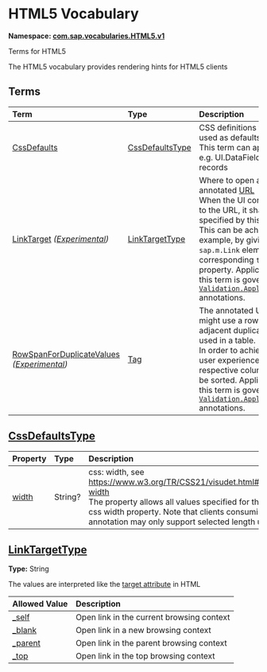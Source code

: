 # HTML5 Vocabulary
**Namespace: [com.sap.vocabularies.HTML5.v1](HTML5.xml)**

Terms for HTML5

The HTML5 vocabulary provides rendering hints for HTML5 clients


## Terms

Term|Type|Description
:---|:---|:----------
[CssDefaults](HTML5.xml#L41)|[CssDefaultsType](#CssDefaultsType)|<a name="CssDefaults"></a>CSS definitions that may be used as defaults<br>This term can applied to e.g. UI.DataFieldAbstract records
[LinkTarget](HTML5.xml#L58) *([Experimental](Common.md#Experimental))*|[LinkTargetType](#LinkTargetType)|<a name="LinkTarget"></a>Where to open a link for the annotated [URL](https://oasis-tcs.github.io/odata-vocabularies/vocabularies/Org.OData.Core.V1.html#IsURL)<br>When the UI contains a link to the URL, it shall open as specified by this annotation. This can be achieved, for example, by giving the UI5 `sap.m.Link` element a corresponding `target` property. Applicability of this term is governed by [`Validation.ApplicableTerms`](https://oasis-tcs.github.io/odata-vocabularies/vocabularies/Org.OData.Validation.V1.html#ApplicableTerms) annotations.
[RowSpanForDuplicateValues](HTML5.xml#L91) *([Experimental](Common.md#Experimental))*|[Tag](https://github.com/oasis-tcs/odata-vocabularies/blob/main/vocabularies/Org.OData.Core.V1.md#Tag)|<a name="RowSpanForDuplicateValues"></a>The annotated UI.DataField might use a rowSpan for adjacent duplicate values if used in a table.<br>In order to achieve a good user experience the respective columns should be sorted. Applicability of this term is governed by [`Validation.ApplicableTerms`](https://oasis-tcs.github.io/odata-vocabularies/vocabularies/Org.OData.Validation.V1.html#ApplicableTerms) annotations.

<a name="CssDefaultsType"></a>
## [CssDefaultsType](HTML5.xml#L46)


Property|Type|Description
:-------|:---|:----------
[width](HTML5.xml#L47)|String?|css: width, see https://www.w3.org/TR/CSS21/visudet.html#propdef-width<br>The property allows all values specified for the original css width property. Note that clients consuming this annotation may only support selected length units.

<a name="LinkTargetType"></a>
## [LinkTargetType](HTML5.xml#L67)
**Type:** String

The values are interpreted like the [target attribute](https://html.spec.whatwg.org/multipage/links.html#attr-hyperlink-target) in HTML

Allowed Value|Description
:------------|:----------
[_self](HTML5.xml#L71)|Open link in the current browsing context
[_blank](HTML5.xml#L75)|Open link in a new browsing context
[_parent](HTML5.xml#L79)|Open link in the parent browsing context
[_top](HTML5.xml#L83)|Open link in the top browsing context
